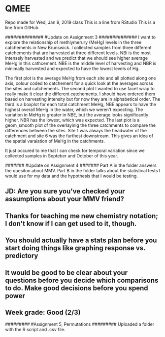 # QMEE
Repo made for Wed, Jan 9, 2019 class
This is a line from RStudio
This is a line from GitHub

##############
#Update on Assignment 3
##############
I want to explore the relationship of methlymerury (MeHg) levels in the three catchements in New Brunswick. I collected samples from three different catchements that are harvested at three different levels.
NBi is the most intensely harvested and we predict that we should see higher average MeHg in this cathcement. 
NBE is the middle level of harvesting and NBR is minimally harvested and expected to have the lowest levels of Hg.

The first plot is the average MeHg from each site and all plotted along one axis, colour coded to catchement for a quick look at the averages across the sites and catchements. 
The second plot I wanted to use facet wrap to really make it clear the different catchements. I should have ordered them based on harvesting intensity but for now they are in alphabetical order. 
The third is a boxplot for each total catchment MeHg, NBE appears to have the highest overall MeHg in the water, which we weren't expecting. The variation in MeHg is greater in NBE, but the average looks significantly higher. NBR has the lowest, which was expected. 
The last plot is a geom_smooth plot of the overlayinig the three catchments to compare the differences between the sites. Site 1 was always the headwater of the catchment and site 6 was the furthest downstream. This gives an idea of the spatial varaiation of MeHg in the catchments. 

It just occured to me that I can check for temporal variation since we collected samples in Septeber and October of this year. 

#######
#Update on Assignment 4
#######
Part A in the folder answers the quesiton about MMV.
Part B in the folder talks about the statistical tests I would use for my data and the hypothesis that I would be testing. 

## JD: Are you sure you've checked your assumptions about your MMV friend?

## Thanks for teaching me new chemistry notation; I don't know if I can get used to it, though.

## You should actually have a stats plan before you start doing things like graphing response vs. predictory

## It would be good to be clear about your questions before you decide which comparisons to do. Make good decisions before you spend power

## Week grade: Good (2/3)

#########
#Assignment 5, Permutations
#########
Uploaded a folder with the R script and .csv file.
